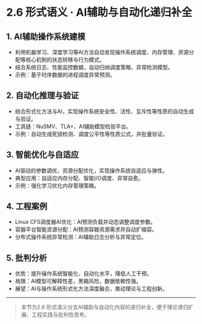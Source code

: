 # 2.6 形式语义 · AI辅助与自动化递归补全

## 1. AI辅助操作系统建模

- 利用机器学习、深度学习等AI方法自动发现操作系统调度、内存管理、资源分配等核心机制的状态转移与行为模式。
- 结合系统日志、性能监控数据，自动归纳调度策略、异常检测模型。
- 示例：基于时序数据的进程调度异常预测。

## 2. 自动化推理与验证

- 结合形式化方法与AI，实现操作系统安全性、活性、互斥性等性质的自动生成与验证。
- 工具链：NuSMV、TLA+、AI辅助模型检验平台。
- 示例：自动生成死锁检测、调度公平性等性质公式，并批量验证。

## 3. 智能优化与自适应

- AI驱动的参数调优、资源分配优化，实现操作系统自适应与弹性。
- 典型应用：自适应内存分配、智能I/O调度、异常自愈。
- 示例：强化学习优化内存管理策略。

## 4. 工程案例

- Linux CFS调度器AI优化：AI预测负载并动态调整调度参数。
- 容器平台智能资源分配：AI预测容器资源需求并自动扩缩容。
- 分布式操作系统异常检测：AI辅助日志分析与异常定位。

## 5. 批判分析

- 优势：提升操作系统智能化、自动化水平，降低人工干预。
- 局限：AI模型可解释性差，黑箱风险，数据依赖性强。
- 展望：AI与操作系统形式化方法深度融合，推动理论与工程创新。

---
> 本节为2.6 形式语义分支AI辅助与自动化内容的递归补全，便于理论递归扩展、工程实践与批判性思考。
